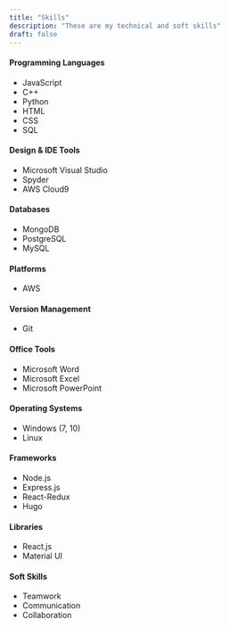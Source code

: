 ```yaml
---
title: "Skills"
description: "These are my technical and soft skills"
draft: false
---
```


#### Programming Languages
- JavaScript
- C++
- Python
- HTML
- CSS
- SQL

#### Design & IDE Tools
- Microsoft Visual Studio
- Spyder
- AWS Cloud9

#### Databases
- MongoDB
- PostgreSQL
- MySQL

#### Platforms
- AWS

#### Version Management
- Git

#### Office Tools
- Microsoft Word
- Microsoft Excel
- Microsoft PowerPoint

#### Operating Systems
- Windows (7, 10)
- Linux

#### Frameworks
- Node.js
- Express.js
- React-Redux
- Hugo

#### Libraries
- React.js
- Material UI

#### Soft Skills
- Teamwork
- Communication
- Collaboration
